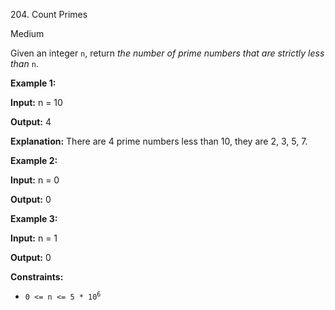 204\. Count Primes

Medium

Given an integer `n`, return _the number of prime numbers that are strictly less than_ `n`.

**Example 1:**

**Input:** n = 10

**Output:** 4

**Explanation:** There are 4 prime numbers less than 10, they are 2, 3, 5, 7.

**Example 2:**

**Input:** n = 0

**Output:** 0

**Example 3:**

**Input:** n = 1

**Output:** 0

**Constraints:**

*   <code>0 <= n <= 5 * 10<sup>6</sup></code>